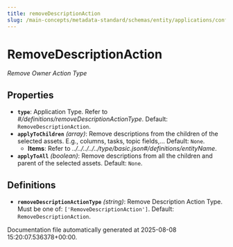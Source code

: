 ```yaml
---
title: removeDescriptionAction
slug: /main-concepts/metadata-standard/schemas/entity/applications/configuration/external/automator/removedescriptionaction
---
```


# RemoveDescriptionAction

*Remove Owner Action Type*

## Properties

- **`type`**: Application Type. Refer to *#/definitions/removeDescriptionActionType*. Default: `RemoveDescriptionAction`.
- **`applyToChildren`** *(array)*: Remove descriptions from the children of the selected assets. E.g., columns, tasks, topic fields,... Default: `None`.
  - **Items**: Refer to *../../../../../type/basic.json#/definitions/entityName*.
- **`applyToAll`** *(boolean)*: Remove descriptions from all the children and parent of the selected assets. Default: `None`.
## Definitions

- **`removeDescriptionActionType`** *(string)*: Remove Description Action Type. Must be one of: `['RemoveDescriptionAction']`. Default: `RemoveDescriptionAction`.


Documentation file automatically generated at 2025-08-08 15:20:07.536378+00:00.

